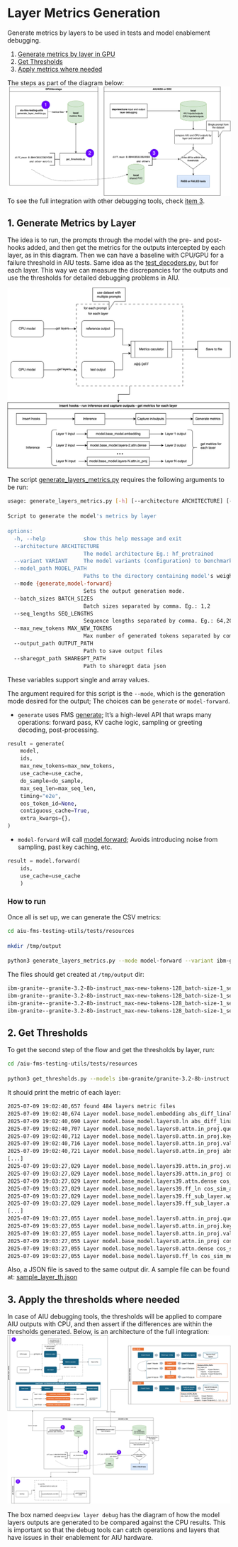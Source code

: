 # Layer Metrics Generation

Generate metrics by layers to be used in tests and model enablement debugging. 

1. [Generate metrics by layer in GPU](./LAYERS.md#1-generate-metrics-by-layer)
2. [Get Thresholds](./LAYERS.md#2-get-thresholds)
3. [Apply metrics where needed](./LAYERS.md#3-apply-the-thresholds-where-needed)

The steps as part of the diagram below:
![generate flow](./resources/assets/metrics_fms_deepview_integration.zoom.png)
To see the full integration with other debugging tools, check [item 3](./LAYERS.md#3-apply-the-thresholds-where-needed).

## 1. Generate Metrics by Layer

The idea is to run, the prompts through the model with the pre- and post-hooks added, and then get the metrics for the outputs intercepted by each layer, as in this diagram. Then we can have a baseline with CPU/GPU for a failure threshold in AIU tests. Same idea as the [test_decoders.py](https://github.com/foundation-model-stack/aiu-fms-testing-utils/blob/main/tests/models/test_decoders.py), but for each layer. This way we can measure the discrepancies for the outputs and use the thresholds for detailed debugging problems in AIU.

![metrics generation by layer](./resources/assets/metrics_generation_layers.png)

The script [generate_layers_metrics.py](../scripts/generate_layers_metrics.py) requires the following arguments to be run:

```bash
usage: generate_layers_metrics.py [-h] [--architecture ARCHITECTURE] [--variant VARIANT] [--model_path MODEL_PATH] --mode {generate,model-forward} --batch_sizes BATCH_SIZES --seq_lengths SEQ_LENGTHS --max_new_tokens MAX_NEW_TOKENS [--output_path OUTPUT_PATH] [--sharegpt_path SHAREGPT_PATH]

Script to generate the model's metrics by layer

options:
  -h, --help            show this help message and exit
  --architecture ARCHITECTURE
                        The model architecture Eg.: hf_pretrained
  --variant VARIANT     The model variants (configuration) to benchmark. E.g. ibm-granite/granite-3.2-8b-instruct
  --model_path MODEL_PATH
                        Paths to the directory containing model's weights (.pth files sharded by tensor parallel rank, not HF weights)
  --mode {generate,model-forward}
                        Sets the output generation mode.
  --batch_sizes BATCH_SIZES
                        Batch sizes separated by comma. Eg.: 1,2
  --seq_lengths SEQ_LENGTHS
                        Sequence lengths separated by comma. Eg.: 64,2048
  --max_new_tokens MAX_NEW_TOKENS
                        Max number of generated tokens separated by comma. Eg.: 64,128
  --output_path OUTPUT_PATH
                        Path to save output files
  --sharegpt_path SHAREGPT_PATH
                        Path to sharegpt data json
```

These variables support single and array values.

The argument required for this script is the `--mode`, which is the generation mode desired for the output; The choices can be `generate` or `model-forward`.
- `generate` uses FMS [generate](../scripts/generate_layers_metrics.py#L118); It’s a high-level API that wraps many operations: forward pass, KV cache logic, sampling or greeting decoding, post-processing. 
```python
result = generate(
    model,
    ids,
    max_new_tokens=max_new_tokens,
    use_cache=use_cache,
    do_sample=do_sample,
    max_seq_len=max_seq_len,
    timing="e2e",
    eos_token_id=None,
    contiguous_cache=True,
    extra_kwargs={},
)
```
- `model-forward` will call [model.forward](../scripts/generate_layers_metrics.py#L135); Avoids introducing noise from sampling, past key caching, etc.
```python
result = model.forward(
    ids,
    use_cache=use_cache
    )
```

### How to run

Once all is set up, we can generate the CSV metrics:

```bash
cd aiu-fms-testing-utils/tests/resources

mkdir /tmp/output

python3 generate_layers_metrics.py --mode model-forward --variant ibm-granite/granite-3.2-8b-instruct --architecture hf_pretrained --batch_sizes 1 --seq_lengths 64 --max_new_tokens 128
```
The files should get created at `/tmp/output` dir:
```bash
ibm-granite--granite-3.2-8b-instruct_max-new-tokens-128_batch-size-1_seq-length-64_dtype-float16--model.base_model.layers7.ln.abs_diff.csv
ibm-granite--granite-3.2-8b-instruct_max-new-tokens-128_batch-size-1_seq-length-64_dtype-float16--model.base_model.layers7.ln.cos_sim.csv
ibm-granite--granite-3.2-8b-instruct_max-new-tokens-128_batch-size-1_seq-length-64_dtype-float16--model.base_model.layers8.attn.dense.abs_diff.csv
ibm-granite--granite-3.2-8b-instruct_max-new-tokens-128_batch-size-1_seq-length-64_dtype-float16--model.base_model.layers8.attn.dense.cos_sim.csv
```

## 2. Get Thresholds

To get the second step of the flow and get the thresholds by layer, run:
```bash
cd /aiu-fms-testing-utils/tests/resources

python3 get_thresholds.py --models ibm-granite/granite-3.2-8b-instruct --metrics abs_diff cos_sim_avg cos_sim_men --file_base /tmp/output --layer_io
```
It should print the metric of each layer:
```bash
2025-07-09 19:02:40,657 found 484 layers metric files
2025-07-09 19:02:40,674 Layer model.base_model.embedding abs_diff_linalg_norm = 1.7258892434335918e-07
2025-07-09 19:02:40,690 Layer model.base_model.layers0.ln abs_diff_linalg_norm = 0.4083323414747196
2025-07-09 19:02:40,707 Layer model.base_model.layers0.attn.in_proj.query abs_diff_linalg_norm = 0.7099368339133884
2025-07-09 19:02:40,712 Layer model.base_model.layers0.attn.in_proj.key abs_diff_linalg_norm = 0.40915828503373886
2025-07-09 19:02:40,716 Layer model.base_model.layers0.attn.in_proj.value abs_diff_linalg_norm = 0.12381335209555287
2025-07-09 19:02:40,721 Layer model.base_model.layers0.attn.in_proj abs_diff_linalg_norm = 0.12381335209555287
[...]
2025-07-09 19:03:27,029 Layer model.base_model.layers39.attn.in_proj.value cos_sim_avg = 0.9999685110524297
2025-07-09 19:03:27,029 Layer model.base_model.layers39.attn.in_proj cos_sim_avg = 0.9999685110524297
2025-07-09 19:03:27,029 Layer model.base_model.layers39.attn.dense cos_sim_avg = 0.9999954961240292
2025-07-09 19:03:27,029 Layer model.base_model.layers39.ff_ln cos_sim_avg = 1.0000354265794158
2025-07-09 19:03:27,029 Layer model.base_model.layers39.ff_sub_layer.wg cos_sim_avg = 1.0000474276021123
2025-07-09 19:03:27,029 Layer model.base_model.layers39.ff_sub_layer.a cos_sim_avg = 1.0000188555568457
[...]
2025-07-09 19:03:27,055 Layer model.base_model.layers0.attn.in_proj.query cos_sim_mean = 0.9999569654464722
2025-07-09 19:03:27,055 Layer model.base_model.layers0.attn.in_proj.key cos_sim_mean = 1.000030318275094
2025-07-09 19:03:27,055 Layer model.base_model.layers0.attn.in_proj.value cos_sim_mean = 0.9999886471778154
2025-07-09 19:03:27,055 Layer model.base_model.layers0.attn.in_proj cos_sim_mean = 0.9999886471778154
2025-07-09 19:03:27,055 Layer model.base_model.layers0.attn.dense cos_sim_mean = 1.0000049602240324
2025-07-09 19:03:27,055 Layer model.base_model.layers0.ff_ln cos_sim_mean = 0.9999961135908961

```
Also, a JSON file is saved to the same output dir. A sample file can be found at: [sample_layer_th.json](https://github.com/flaviabeo/aiu-fms-testing-utils/blob/generate_metrics_layers/tests/resources/sample_layer_th.json)

## 3. Apply the thresholds where needed

In case of AIU debugging tools, the thresholds will be applied to compare AIU outputs with CPU, and then assert if the differences are within the thresholds generated. Below, is an architecture of the full integration:
![full integration](./resources/assets/metrics_fms_deepview_integration.full.png)

The box named `deepview layer debug` has the diagram of how the model layers outputs are generated to be compared against the CPU results. This is important so that the debug tools can catch operations and layers that have issues in their enablement for AIU hardware.